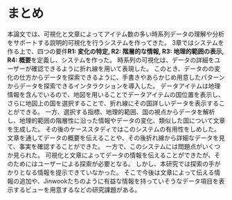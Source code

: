 # まとめ

本論文では、可視化と文章によってアイテム数の多い時系列データの理解や分析をサポートする説明的可視化を行うシステムを作ってきた。<!-- はじめにを書き換える -->
3章ではシステムを作る上で、四つの要件**R1: 変化の特定, R2: 階層的な情報, R3: 地理的範囲の表示, R4: 概要**を定義し、システムを作った。
時系列の可視化は、データの詳細をユーザーが確認できるように折れ線を用いて表現した。 <!-- system書き換え -->
このとき、データのの変化の仕方からデータを探索できるように、手書きやあらかじめ用意したパターンからデータを探索できるインタラクションを導入した。
データアイテムは地理情報を含んでいるので、地図を用いることでデータアイテムの国位置を表示し、さらに地図上の国を選択することで、折れ線にその国詳しいデータを表示することができる。
一方、選択する指標、地理的範囲、国の視点からデータを解析し、地理的範囲の階層性に沿った情報やデータの変化、類似した国について文章を生成した。<!-- System見直し -->
その後のケーススタディではこのシステムの有用性をしめした。
文章を通してデータの概要を伝えることや、その後折れ線から詳細なデータを見て、事実を確認することができた。
一方で、このシステムには問題点がいくつか見られた。
可視化と文章によってデータの情報を伝えることができたが、そのためにはユーザーによる探索が必要となる。
しかし、本研究では探索の手がかりとなる情報を提示できていなかった。
そこで今後は文章によって伝える情報の追加や、Jinwookたちのように有益な情報を持っていそうなデータ項目を表示するビューを用意するなどの研究課題がある。